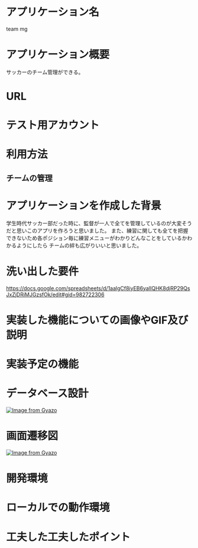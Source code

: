 # アプリケーション名
team mg
# アプリケーション概要
サッカーのチーム管理ができる。
# URL
# テスト用アカウント
# 利用方法
## チームの管理
# アプリケーションを作成した背景
学生時代サッカー部だった時に、監督が一人で全てを管理しているのが大変そうだと思いこのアプリを作ろうと思いました。
また、練習に関しても全てを把握できないため各ポジション毎に練習メニューがわかりどんなことをしているかわかるようにしたら
チームの絆も広がりいいと思いました。
# 洗い出した要件
https://docs.google.com/spreadsheets/d/1aalgCf8iyEB6yalIQHK8djRP29QsJxZjDRiMJGzsfOk/edit#gid=982722306
# 実装した機能についての画像やGIF及び説明
# 実装予定の機能
# データベース設計
[![Image from Gyazo](https://i.gyazo.com/d187127cbf7710f178863de9559c660d.jpg)](https://gyazo.com/d187127cbf7710f178863de9559c660d)
# 画面遷移図
[![Image from Gyazo](https://i.gyazo.com/6a49d6b2ab99520d472d7c0793fcf2bc.png)](https://gyazo.com/6a49d6b2ab99520d472d7c0793fcf2bc)
# 開発環境
# ローカルでの動作環境
# 工夫した工夫したポイント
